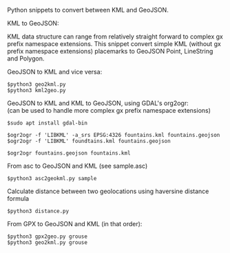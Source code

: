Python snippets to convert between KML and GeoJSON.

KML to GeoJSON:<br>

KML data structure can range from relatively straight forward to complex gx prefix namespace extensions. This snippet convert simple KML (without gx prefix namespace extensions) placemarks to GeoJSON Point, LineString and Polygon. 

GeoJSON to KML and vice versa:
```
$python3 geo2kml.py
$python3 kml2geo.py
```

GeoJSON to KML and KML to GeoJSON, using GDAL's org2ogr:<br>
(can be used to handle more complex gx prefix namespace extensions)
```
$sudo apt install gdal-bin

$ogr2ogr -f 'LIBKML' -a_srs EPSG:4326 fountains.kml fountains.geojson
$ogr2ogr -f 'LIBKML' foundtains.kml fountains.geojson

$ogr2ogr fountains.geojson fountains.kml
```
From asc to GeoJSON and KML (see sample.asc)
```
$python3 asc2geokml.py sample
```
Calculate distance between two geolocations using haversine distance formula
```
$python3 distance.py
```
From GPX to GeoJSON and KML (in that order):
```
$python3 gpx2geo.py grouse
$python3 geo2kml.py grouse
```
